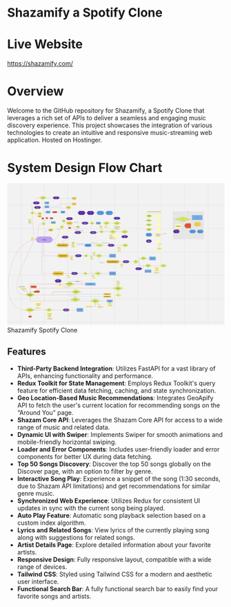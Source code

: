 # Shazamify a Spotify Clone

# Live Website
https://shazamify.com/


# Overview
Welcome to the GitHub repository for Shazamify, a Spotify Clone that leverages a rich set of APIs to deliver a seamless and engaging music discovery experience. This project showcases the integration of various technologies to create an intuitive and responsive music-streaming web application. Hosted on Hostinger.

# System Design Flow Chart
![Alt text](<Screenshot 2023-11-16 at 11.57.52 PM.png>)Shazamify Spotify Clone




## Features

- **Third-Party Backend Integration**: Utilizes FastAPI for a vast library of APIs, enhancing functionality and performance.
- **Redux Toolkit for State Management**: Employs Redux Toolkit's query feature for efficient data fetching, caching, and state synchronization.
- **Geo Location-Based Music Recommendations**: Integrates GeoApify API to fetch the user's current location for recommending songs on the “Around You” page.
- **Shazam Core API**: Leverages the Shazam Core API for access to a wide range of music and related data.
- **Dynamic UI with Swiper**: Implements Swiper for smooth animations and mobile-friendly horizontal swiping.
- **Loader and Error Components**: Includes user-friendly loader and error components for better UX during data fetching.
- **Top 50 Songs Discovery**: Discover the top 50 songs globally on the Discover page, with an option to filter by genre.
- **Interactive Song Play**: Experience a snippet of the song (1:30 seconds, due to Shazam API limitations) and get recommendations for similar genre music.
- **Synchronized Web Experience**: Utilizes Redux for consistent UI updates in sync with the current song being played.
- **Auto Play Feature**: Automatic song playback selection based on a custom index algorithm.
- **Lyrics and Related Songs**: View lyrics of the currently playing song along with suggestions for related songs.
- **Artist Details Page**: Explore detailed information about your favorite artists.
- **Responsive Design**: Fully responsive layout, compatible with a wide range of devices.
- **Tailwind CSS**: Styled using Tailwind CSS for a modern and aesthetic user interface.
- **Functional Search Bar**: A fully functional search bar to easily find your favorite songs and artists.
